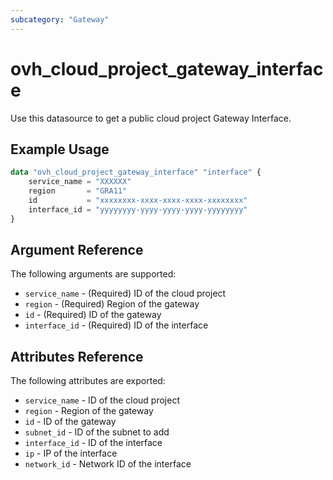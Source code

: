 ```yaml
---
subcategory: "Gateway"
---
```


# ovh_cloud_project_gateway_interface

Use this datasource to get a public cloud project Gateway Interface.

## Example Usage

```terraform
data "ovh_cloud_project_gateway_interface" "interface" {
	service_name = "XXXXXX"
	region       = "GRA11"
	id           = "xxxxxxxx-xxxx-xxxx-xxxx-xxxxxxxx"
	interface_id = "yyyyyyyy-yyyy-yyyy-yyyy-yyyyyyyy"
}
```

## Argument Reference

The following arguments are supported:

* `service_name` - (Required) ID of the cloud project
* `region` - (Required) Region of the gateway
* `id` - (Required) ID of the gateway
* `interface_id` - (Required) ID of the interface

## Attributes Reference

The following attributes are exported:

* `service_name` - ID of the cloud project
* `region` - Region of the gateway
* `id` - ID of the gateway
* `subnet_id` - ID of the subnet to add
* `interface_id` - ID of the interface
* `ip` - IP of the interface
* `network_id` - Network ID of the interface
